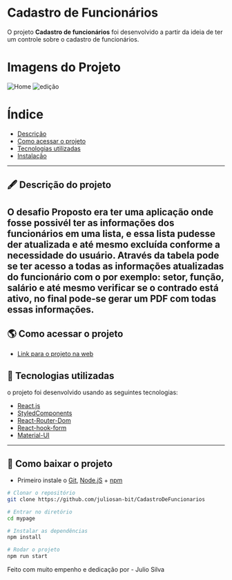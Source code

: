 # Cadastro de Funcionários

O projeto **Cadastro de funcionários** foi desenvolvido a partir da ideia de ter um controle sobre o cadastro de funcionários.

# Imagens do Projeto
![Home](https://user-images.githubusercontent.com/69260762/217066984-b4424340-3880-4c99-9ba4-61b914779fe3.png)
![edição](https://user-images.githubusercontent.com/69260762/217067017-cacd45dc-3bc6-4556-8c50-b36867e7c604.png)


# Índice

- [Descrição](#-descrição-do-projeto)
- [Como acessar o projeto](#-como-acessar-o-projeto)
- [Tecnologias utilizadas](#-tecnologias-utilizadas)
- [Instalação](#-como-baixar-o-projeto)

---

## 🖋 Descrição do projeto

## O desafio Proposto era ter uma aplicação onde fosse possivél ter as informações dos funcionários em uma lista, e essa lista pudesse der atualizada e até mesmo excluída conforme a necessidade do usuário. Através da tabela pode se ter acesso a todas as informações atualizadas do funcionário com o por exemplo: setor, função, salário e até mesmo verificar se o contrado está ativo, no final pode-se gerar um PDF com todas essas informações.

## 🌎 Como acessar o projeto

- [Link para o projeto na web](https://controledefuncionariosjulio.surge.sh/)

## 🚀 Tecnologias utilizadas

o projeto foi desenvolvido usando as seguintes tecnologias:

- [React.js](https://pt-br.reactjs.org/docs/getting-started.html)
- [StyledComponents](https://styled-components.com/docs)
- [React-Router-Dom](https://v5.reactrouter.com/web/guides/quick-start)
- [React-hook-form](https://react-hook-form.com/)
- [Material-UI](https://mui.com/versions/)

---

## 💾 Como baixar o projeto

- Primeiro instale o [Git](https://git-scm.com/), [Node.jS](https://nodejs.org/pt-br/download/) + [npm](https://www.npmjs.com/get-npm)

```bash
# Clonar o repositório
git clone https://github.com/juliosan-bit/CadastroDeFuncionarios

# Entrar no diretório
cd mypage

# Instalar as dependências
npm install

# Rodar o projeto
npm run start
```

Feito com muito empenho e dedicação por - Julio Silva
